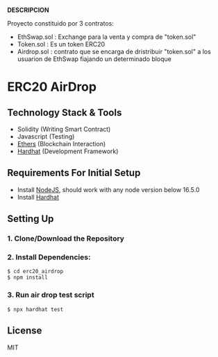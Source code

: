 **DESCRIPCION**

Proyecto constituido por 3 contratos:
- EthSwap.sol : Exchange para la venta y compra de "token.sol"
- Token.sol : Es un token ERC20
- Airdrop.sol : contrato que se encarga de dristribuir "token.sol" a los usuarion de EthSwap fiajando un determinado bloque



# ERC20 AirDrop

## Technology Stack & Tools

- Solidity (Writing Smart Contract)
- Javascript (Testing)
- [Ethers](https://docs.ethers.io/v5/) (Blockchain Interaction)
- [Hardhat](https://hardhat.org/) (Development Framework)

## Requirements For Initial Setup
- Install [NodeJS](https://nodejs.org/en/), should work with any node version below 16.5.0
- Install [Hardhat](https://hardhat.org/)

## Setting Up

### 1. Clone/Download the Repository

### 2. Install Dependencies:
```
$ cd erc20_airdrop
$ npm install
```

### 3. Run air drop test script
`$ npx hardhat test`

License
----
MIT



